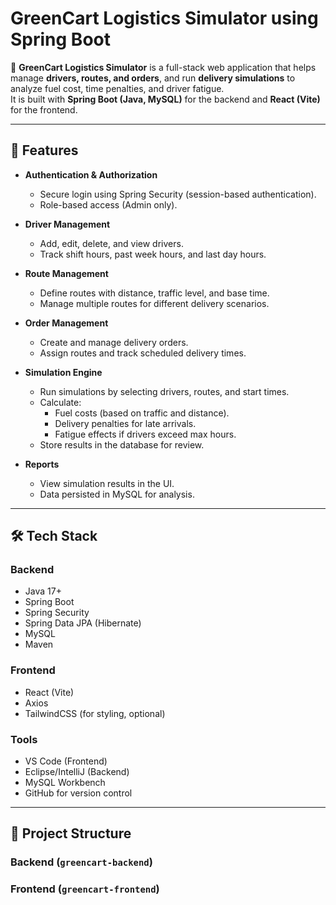 # GreenCart Logistics Simulator using Spring Boot

🚚 **GreenCart Logistics Simulator** is a full-stack web application that helps manage **drivers, routes, and orders**, and run **delivery simulations** to analyze fuel cost, time penalties, and driver fatigue.  
It is built with **Spring Boot (Java, MySQL)** for the backend and **React (Vite)** for the frontend.

---

## 🌟 Features

- **Authentication & Authorization**
  - Secure login using Spring Security (session-based authentication).
  - Role-based access (Admin only).

- **Driver Management**
  - Add, edit, delete, and view drivers.
  - Track shift hours, past week hours, and last day hours.

- **Route Management**
  - Define routes with distance, traffic level, and base time.
  - Manage multiple routes for different delivery scenarios.

- **Order Management**
  - Create and manage delivery orders.
  - Assign routes and track scheduled delivery times.

- **Simulation Engine**
  - Run simulations by selecting drivers, routes, and start times.
  - Calculate:
    - Fuel costs (based on traffic and distance).
    - Delivery penalties for late arrivals.
    - Fatigue effects if drivers exceed max hours.
  - Store results in the database for review.

- **Reports**
  - View simulation results in the UI.
  - Data persisted in MySQL for analysis.

---

## 🛠 Tech Stack

### Backend
- Java 17+
- Spring Boot
- Spring Security
- Spring Data JPA (Hibernate)
- MySQL
- Maven

### Frontend
- React (Vite)
- Axios
- TailwindCSS (for styling, optional)

### Tools
- VS Code (Frontend)
- Eclipse/IntelliJ (Backend)
- MySQL Workbench
- GitHub for version control

---

## 📂 Project Structure

### Backend (`greencart-backend`)

### Frontend (`greencart-frontend`)
